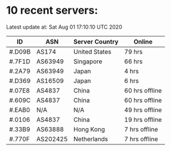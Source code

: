 # 10 recent servers:

Latest update at: Sat Aug 01 17:10:10 UTC 2020

| ID | ASN | Server Country | Online |
| -- | --- | -------------- | ------ |
| #.D09B | AS174 | United States | 79 hrs |
| #.7F1D | AS63949 | Singapore | 66 hrs |
| #.2A79 | AS63949 | Japan | 4 hrs |
| #.D369 | AS16509 | Japan | 6 hrs |
| #.07E8 | AS4837 | China | 60 hrs offline |
| #.609C | AS4837 | China | 60 hrs offline |
| #.EAB0 | N/A | N/A | 49 hrs offline |
| #.0106 | AS4837 | China | 19 hrs offline |
| #.33B9 | AS63888 | Hong Kong | 7 hrs offline |
| #.770F | AS202425 | Netherlands | 7 hrs offline |

